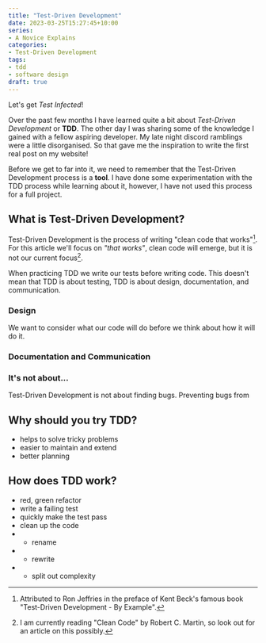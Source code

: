 ```yaml
---
title: "Test-Driven Development"
date: 2023-03-25T15:27:45+10:00
series:
- A Novice Explains
categories:
- Test-Driven Development
tags:
- tdd
- software design
draft: true
---
```


Let's get _Test Infected_!

Over the past few months I have learned quite a bit about *Test-Driven Development* or **TDD**.
The other day I was sharing some of the knowledge I gained with a fellow aspiring developer.
My late night discord ramblings were a little disorganised.
So that gave me the inspiration to write the first real post on my website!

Before we get to far into it, we need to remember that the Test-Driven Development process is a **tool**.
I have done some experimentation with the TDD process while learning about it, however, I have not used this process for a full project.

## What is Test-Driven Development?

Test-Driven Development is the process of writing "clean code that works"[^1].
For this article we'll focus on *"that works"*, clean code will emerge, but it is not our current focus[^2].

[^1]: Attributed to Ron Jeffries in the preface of Kent Beck's famous book "Test-Driven Development - By Example".
[^2]: I am currently reading "Clean Code" by Robert C. Martin, so look out for an article on this possibly.

When practicing TDD we write our tests before writing code.
This doesn't mean that TDD is about testing, TDD is about design, documentation, and communication.

### Design

We want to consider what our code will do before we think about how it will do it.

### Documentation and Communication

### It's not about...

Test-Driven Development is not about finding bugs.
Preventing bugs from 

## Why should you try TDD?

- helps to solve tricky problems
- easier to maintain and extend
- better planning

## How does TDD work?

- red, green refactor
- write a failing test
- quickly make the test pass
- clean up the code
- - rename
- - rewrite
- - split out complexity
